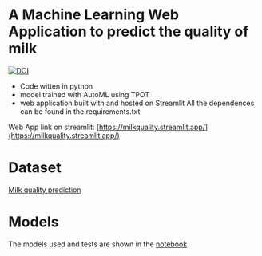 # A Machine Learning Web Application to predict the quality of milk
[![DOI](https://zenodo.org/badge/574072612.svg)](https://zenodo.org/badge/latestdoi/574072612)
- Code witten in python
- model trained with AutoML using TPOT
- web application built with and hosted on Streamlit
  All the dependences can be found in the requirements.txt

Web App link on streamlit: [https://milkquality.streamlit.app/](https://milkquality.streamlit.app/)

# Dataset

[Milk quality prediction](https://www.kaggle.com/datasets/cpluzshrijayan/milkquality)

# Models

The models used and tests are shown in the [notebook](notebook.ipynb)
